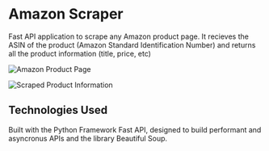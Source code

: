 # Amazon Scraper

Fast API application to scrape any Amazon product page. It recieves the ASIN of the product (Amazon Standard Identification Number) and returns all the product information (title, price, etc)

![Amazon Product Page](https://github.com/adriablancafort/fastapi-amazon-scraper/assets/76774853/d32689bf-f6e6-4e94-8107-6cfe0c15a86c)

![Scraped Product Information](https://github.com/adriablancafort/fastapi-amazon-scraper/assets/76774853/78a2e4b8-9dba-4bff-ba44-e7dead1fd78d)

## Technologies Used

Built with the Python Framework Fast API, designed to build performant and asyncronus APIs and the library Beautiful Soup.
